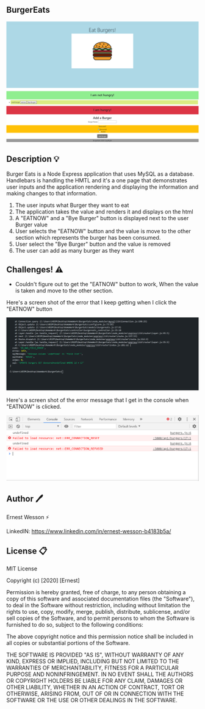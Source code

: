 ## BurgerEats

![HomePage](./public/burgerEatshome.png)


## Description :bulb:

Burger Eats is a Node Express application that uses MySQL as a database. Handlebars is handling the HMTL and it's a one page that demonstrates user inputs and the application rendering and displaying the information and making changes to that information. 

1. The user inputs what Burger they want to eat
2. The application takes the value and renders it and displays on the html
3. A "EATNOW" and a "Bye Burger" button is displayed next to the user Burger value
4. User selects the "EATNOW" button and the value is move to the other section which represents the burger has been consumed.
5. User select the "Bye Burger" button and the value is removed
6. The user can add as many burger as they want


## Challenges! :warning:

- Couldn't figure out to get the "EATNOW" button to work, When the value is taken and move to the other section.

Here's a screen shot of the error that I keep getting when I click the "EATNOW" button

![Terminal Error Message](./public/updateErrorBurger.png)


Here's a screen shot of the error message that I get in the console when "EATNOW" is clicked.

![Console Error Message](./public/consoleErrorBurger.png)


## Author :pen:

Ernest Wesson :zap:

LinkedIN: https://www.linkedin.com/in/ernest-wesson-b4183b5a/



## License :clipboard:


MIT License

Copyright (c) [2020] [Ernest]

Permission is hereby granted, free of charge, to any person obtaining a copy
of this software and associated documentation files (the "Software"), to deal
in the Software without restriction, including without limitation the rights
to use, copy, modify, merge, publish, distribute, sublicense, and/or sell
copies of the Software, and to permit persons to whom the Software is
furnished to do so, subject to the following conditions:

The above copyright notice and this permission notice shall be included in all
copies or substantial portions of the Software.

THE SOFTWARE IS PROVIDED "AS IS", WITHOUT WARRANTY OF ANY KIND, EXPRESS OR
IMPLIED, INCLUDING BUT NOT LIMITED TO THE WARRANTIES OF MERCHANTABILITY,
FITNESS FOR A PARTICULAR PURPOSE AND NONINFRINGEMENT. IN NO EVENT SHALL THE
AUTHORS OR COPYRIGHT HOLDERS BE LIABLE FOR ANY CLAIM, DAMAGES OR OTHER
LIABILITY, WHETHER IN AN ACTION OF CONTRACT, TORT OR OTHERWISE, ARISING FROM,
OUT OF OR IN CONNECTION WITH THE SOFTWARE OR THE USE OR OTHER DEALINGS IN THE
SOFTWARE.

